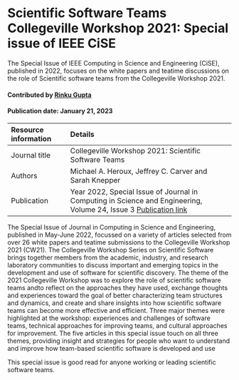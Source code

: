 # Scientific Software Teams Collegeville Workshop 2021: Special issue of IEEE CiSE 
<!-- deck text start --> 

The Special Issue of IEEE Computing in Science and Engineering (CiSE), published in 2022, focuses on the white papers and teatime discussions on the role of Scientific software teams from the Collegeville Workshop 2021. 
<!-- deck text end --> 

#### Contributed by [Rinku Gupta](http://github.com/rinkug)
#### Publication date: January 21, 2023

Resource information | Details
:--- | :--- 
Journal title  |  Collegeville Workshop 2021: Scientific Software Teams
Authors | Michael A. Heroux, Jeffrey C. Carver and Sarah Knepper
Publication | Year 2022, Special Issue of Journal in Computing in Science and Engineering, Volume 24, Issue 3 [Publication link](https://ieeexplore.ieee.org/xpl/tocresult.jsp?isnumber=9882984&punumber=5992)


The Special Issue of Journal in Computing in Science and Engineering, published in May-June 2022, focussed on a variety of articles selected from over 26 white papers and teatime submissions to the Collegeville Workshop 2021 (CW21). The Collegeville Workshop Series on Scientific Software brings together members from the academic, industry, and research laboratory communities to discuss important and emerging topics in the development and use of software for scientific discovery. The theme of the 2021 Collegeville Workshop was to explore the role of scientific software teams andto reflect on the approaches they have used, exchange thoughts and experiences toward the goal of better characterizing team structures and dynamics, and create and share insights into how scientific software teams can become more effective and efficient. Three major themes were highlighted at the workshop: experiences and challenges of software teams, technical approaches for improving teams, and cultural approaches for improvement. The five articles in this special issue touch on all three themes, providing insight and strategies for people who want to understand and improve how team-based scientific software is developed and use



This special issue is good read for anyone working or leading scientific software teams. 


<!---
Publish: yes
Pinned: no
Categories: Planning, Collaboration
Topics: Software process improvement, Strategies for more effective teams 
Tags: website
Level: 2
Prerequisites: defaults
Aggregate: none
--->
